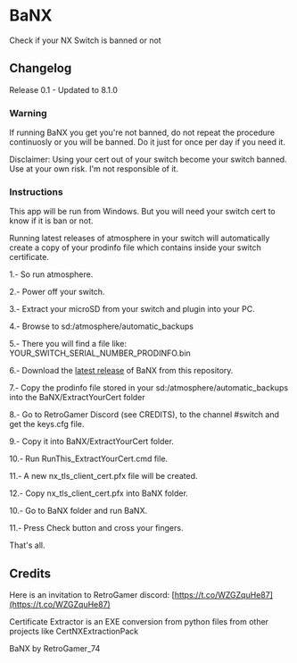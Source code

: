 # BaNX
Check if your NX Switch is banned or not

## Changelog

Release 0.1 - Updated to 8.1.0

### Warning

If running BaNX you get you're not banned, do not repeat the procedure continuosly or you will be banned. Do it just for once per day if you need it.

Disclaimer: Using your cert out of your switch become your switch banned. Use at your own risk. I'm not responsible of it.

### Instructions

This app will be run from Windows. But you will need your switch cert to know if it is ban or not.

Running latest releases of atmosphere in your switch will automatically create a copy of your prodinfo file which contains inside your switch certificate.

1.- So run atmosphere.

2.- Power off your switch.

3.- Extract your microSD from your switch and plugin into your PC.

4.- Browse to sd:/atmosphere/automatic_backups

5.- There you will find a file like: YOUR_SWITCH_SERIAL_NUMBER_PRODINFO.bin

6.- Download the [latest release](https://github.com/RetroGamer74/BaNX/releases) of BaNX from this repository.

7.- Copy the prodinfo file stored in your sd:/atmosphere/automatic_backups into the BaNX/ExtractYourCert folder

8.- Go to RetroGamer Discord (see CREDITS), to the channel #switch and get the keys.cfg file.

9.- Copy it into BaNX/ExtractYourCert folder.

10.- Run RunThis_ExtractYourCert.cmd file.

11.- A new nx_tls_client_cert.pfx file will be created.

12.- Copy nx_tls_client_cert.pfx into BaNX folder.

10.- Go to BaNX folder and run BaNX.

11.- Press Check button and cross your fingers.


That's all.

## Credits
Here is an invitation to RetroGamer discord: [https://t.co/WZGZquHe87](https://t.co/WZGZquHe87)

Certificate Extractor is an EXE conversion from python files from other projects like CertNXExtractionPack

BaNX by RetroGamer_74

